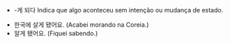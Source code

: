 - -게 되다
Indica que algo aconteceu sem intenção ou mudança de estado.
* 한국에 살게 됐어요. (Acabei morando na Coreia.)
* 알게 됐어요. (Fiquei sabendo.)